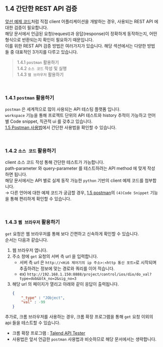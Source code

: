 ﻿## 1.4 간단한 REST API 검증

[앞선 예제 코드](./3-sample-code/README.md)처럼 직접 client 어플리케이션을 개발하는 경우, 사용되는 REST API 에 대한 검증이 필요합니다. <br>
해당 문서에서 언급된 요청(request)과 응답(response)이 정확하게 동작하는지, 어떤 형식으로 반환되는지 확인이 필요하기 때문입니다. <br>
이를 위한 REST API 검증 방법은 여러가지가 있습니다. 해당 섹션에서는 다양한 방법들 중 대표적인 3가지를 다루고 있습니다.<br>

> 1.4.1 `postman` 활용하기 <br>
1.4.2 `소스 코드` 작성 및 실행 <br>
1.4.3 `웹 브라우저` 활용하기

<br>

### 1.4.1 `postman` 활용하기
`postman` 은 세계적으로 많이 사용되는 API 테스팅 플랫폼 입니다.<br>
`workspace` 기능을 통해 프로젝트 단위의 API 테스트와 history 추적이 가능하고 언어별 Code snippet, 직관적 ui 를 갖추고 있습니다.<br>
[1.5 Postman 사용법](./5-postman.md)에서 간단한 사용법을 확인할 수 있습니다.


<br>


### 1.4.2 `소스 코드` 활용하기
client 소스 코드 작성 통해 간단한 테스트가 가능합니다. <br>
path-parameter 와 query-parameter 를 테스트하려는 API method 에 맞게 작성하면 됩니다. <br>
해당 문서에서는 API 별로 실제 동작 가능한 `python` 기반의 client 예제 코드를 첨부합니다.
<br> &rightarrow; 다른 언어에 대한 예제 코드가 궁금할 경우, [1.5 postman](./5-postman.md#151-주요-ui-구성)의 `(4)Code Snippet` 기능을 통해 편리하게 확인할 수 있습니다.


<br>


### 1.4.3 `웹 브라우저` 활용하기
`get` 요청은 웹 브라우저를 통해 보다 간편하고 신속하게 확인할 수 있습니다. <br>
순서는 다음과 같습니다.

1. 웹 브라우저 엽니다.
2. 주소 창에 `get` 요청의 서버 측 url 을 입력합니다.
	- 서버 측 url 은 `http://<Hi6 제어기의 ip 주소>:<http 통신 포트>`로 시작되며 추출하려는 정보에 맞는 경로와 쿼리를 이어 적습니다.
	- ex) ```http://192.168.1.150:8888/project/control/ios/dio/do_val?type=dob&blk_no=2&sig_no=3```
3. 해당 url 의 페이지가 열리고 아래와 같이 응답이 출력됩니다.
	```json
	{
		"_type" : "JObject",
		"val" : -99
	}
	```
추가로, 크롬 브라우저를 사용하는 경우, 크롬 확장 프로그램을 통해 `get` 요청 이외의 api 들을 테스트할 수 있습니다.
- 크롬 확장 프로그램 : [Talend API Tester](https://chromewebstore.google.com/detail/talend-api-tester-free-ed/aejoelaoggembcahagimdiliamlcdmfm)
- 사용법은 앞서 언급한 `postman` 사용법과 비슷하므로 해당 문서에서는 생략합니다.